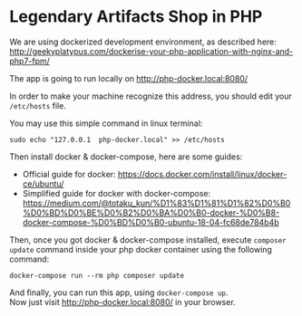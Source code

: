 # Legendary Artifacts Shop in PHP

We are using dockerized development environment, as described here: <br/>
http://geekyplatypus.com/dockerise-your-php-application-with-nginx-and-php7-fpm/

The app is going to run locally on http://php-docker.local:8080/

In order to make your machine recognize this address, you should edit your
`/etc/hosts` file.

You may use this simple command in linux terminal:
```
sudo echo "127.0.0.1  php-docker.local" >> /etc/hosts
```

Then install docker & docker-compose, here are some guides:
- Official guide for docker: https://docs.docker.com/install/linux/docker-ce/ubuntu/
- Simplified guide for docker with docker-compose: https://medium.com/@totaku_kun/%D1%83%D1%81%D1%82%D0%B0%D0%BD%D0%BE%D0%B2%D0%BA%D0%B0-docker-%D0%B8-docker-compose-%D0%BD%D0%B0-ubuntu-18-04-fc68de784b4b

Then, once you got docker & docker-compose installed, execute `composer update`
command inside your php docker container using the following command:
```
docker-compose run --rm php composer update
```

And finally, you can run this app, using `docker-compose up`. <br/>
Now just visit http://php-docker.local:8080/ in your browser.
